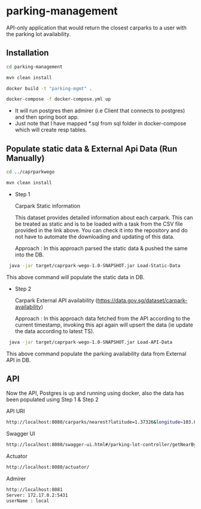 # parking-management

API-only application that would return the closest carparks to a user with the parking lot availability.

## Installation
```bash
cd parking-management
```
```bash
mvn clean install
```

```bash
docker build -t "parking-mgmt" .
```
```bash
docker-compose -f docker-compose.yml up
```
- It will run postgres then admirer (i.e Client that connects to postgres) and then spring boot app.
- Just note that I have mapped *.sql from sql folder in docker-compose which will create resp tables.



## Populate static data & External Api Data (Run Manually)
```bash
cd ../caprparkwego
```
```bash
mvn clean install
```
- Step 1

   Carpark Static information

   This dataset provides detailed information about each carpark. This can be treated as static and is to
be loaded with a task from the CSV file provided in the link above. You can check it into the repository
and do not have to automate the downloading and updating of this data.

  Approach : In this approach parsed the static data & pushed the same into the DB.

```bash
 java -jar target/caprpark-wego-1.0-SNAPSHOT.jar Load-Static-Data
```

This above command will populate the static data in DB.

- Step 2

  Carpark External API availability (https://data.gov.sg/dataset/carpark-availability)

  Approach : In this approach data fetched from the API according to the current timestamp, invoking this api again will upsert the data (ie update the data according to latest TS).
```bash
 java -jar target/caprpark-wego-1.0-SNAPSHOT.jar Load-API-Data
```
This above command populate the parking availability data from External API in DB.


## API
Now the API, Postgres is up and running using docker, also the data has been populated using Step 1 & Step 2


API URI
```bash
http://localhost:8080/carparks/nearest?latitude=1.37326&longitude=103.897&page=1&per_page=3
```
Swagger UI
```bash
http://localhost:8080/swagger-ui.html#/parking-lot-controller/getNearByAvailableParkingSlotsUsingGET
```
Actuator
```bash
http://localhost:8080/actuator/
```
Admirer
```bash
http://localhost:8081
Server: 172.17.0.2:5431
userName : local
```
